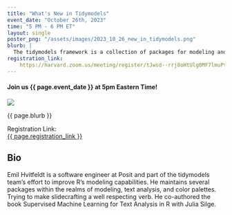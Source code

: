 ```yaml
---
title: "What's New in Tidymodels"
event_date: "October 26th, 2023"
time: "5 PM - 6 PM ET"
layout: single
poster_png: "/assets/images/2023_10_26_new_in_tidymodels.png"
blurb: |
  The tidymodels framework is a collection of packages for modeling and machine learning using tidyverse principles. This talk will touch on a number of new additions and in-process work being done by the team.
registration_link: 
    https://harvard.zoom.us/meeting/register/tJwsd--rrj8oHtUlg0MF7lmuPth0IUR2sugh
---
```


#### Join us {{ page.event_date }} at 5pm Eastern Time!

<a href="{{ page.registration_link }}"><img src="{{ page.poster_png }}"></a>

<p>{{ page.blurb }}</p>

Registration Link: <br>
<a href="{{ page.registration_link }}">
{{ page.registration_link }}
</a>

## Bio

Emil Hvitfeldt is a software engineer at Posit and part of the tidymodels
team’s effort to improve R’s modeling capabilities. He maintains several
packages within the realms of modeling, text analysis, and color palettes.
Trying to make slidecrafting a well respecting verb. He co-authored the book
Supervised Machine Learning for Text Analysis in R with Julia Silge.


